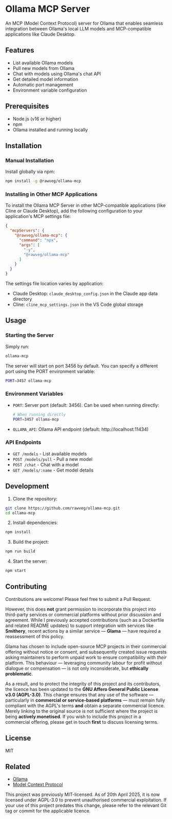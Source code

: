 # Ollama MCP Server
An MCP (Model Context Protocol) server for Ollama that enables seamless integration between Ollama's local LLM models and MCP-compatible applications like Claude Desktop.

## Features

- List available Ollama models
- Pull new models from Ollama
- Chat with models using Ollama's chat API
- Get detailed model information
- Automatic port management
- Environment variable configuration

## Prerequisites

- Node.js (v16 or higher)
- npm
- Ollama installed and running locally

## Installation

### Manual Installation
Install globally via npm:

```bash
npm install -g @rawveg/ollama-mcp
```

### Installing in Other MCP Applications

To install the Ollama MCP Server in other MCP-compatible applications (like Cline or Claude Desktop), add the following configuration to your application's MCP settings file:

```json
{
  "mcpServers": {
    "@rawveg/ollama-mcp": {
      "command": "npx",
      "args": [
        "-y",
        "@rawveg/ollama-mcp"
      ]
    }
  }
}
```

The settings file location varies by application:
- Claude Desktop: `claude_desktop_config.json` in the Claude app data directory
- Cline: `cline_mcp_settings.json` in the VS Code global storage

## Usage

### Starting the Server

Simply run:

```bash
ollama-mcp
```

The server will start on port 3456 by default. You can specify a different port using the PORT environment variable:

```bash
PORT=3457 ollama-mcp
```

### Environment Variables

- `PORT`: Server port (default: 3456). Can be used when running directly:
  ```bash
  # When running directly
  PORT=3457 ollama-mcp
  ```
- `OLLAMA_API`: Ollama API endpoint (default: http://localhost:11434)

### API Endpoints

- `GET /models` - List available models
- `POST /models/pull` - Pull a new model
- `POST /chat` - Chat with a model
- `GET /models/:name` - Get model details

## Development

1. Clone the repository:
```bash
git clone https://github.com/rawveg/ollama-mcp.git
cd ollama-mcp
```

2. Install dependencies:
```bash
npm install
```

3. Build the project:
```bash
npm run build
```

4. Start the server:
```bash
npm start
```

## Contributing

Contributions are welcome! Please feel free to submit a Pull Request.

However, this does **not** grant permission to incorporate this project into third-party services or commercial platforms without prior discussion and agreement. While I previously accepted contributions (such as a Dockerfile and related README updates) to support integration with services like **Smithery**, recent actions by a similar service — **Glama** — have required a reassessment of this policy.

Glama has chosen to include open-source MCP projects in their commercial offering without notice or consent, and subsequently created issue requests asking maintainers to perform unpaid work to ensure compatibility with *their* platform. This behaviour — leveraging community labour for profit without dialogue or compensation — is not only inconsiderate, but **ethically problematic**.

As a result, and to protect the integrity of this project and its contributors, the licence has been updated to the **GNU Affero General Public License v3.0 (AGPL-3.0)**. This change ensures that any use of the software — particularly in **commercial or service-based platforms** — must remain fully compliant with the AGPL's terms **and** obtain a separate commercial licence. Merely linking to the original source is not sufficient where the project is being **actively monetised**. If you wish to include this project in a commercial offering, please get in touch **first** to discuss licensing terms.

## License

MIT

## Related

- [Ollama](https://ollama.ai)
- [Model Context Protocol](https://github.com/anthropics/model-context-protocol)

This project was previously MIT-licensed. As of 20th April 2025, it is now licensed under AGPL-3.0 to prevent unauthorised commercial exploitation. If your use of this project predates this change, please refer to the relevant Git tag or commit for the applicable licence.
